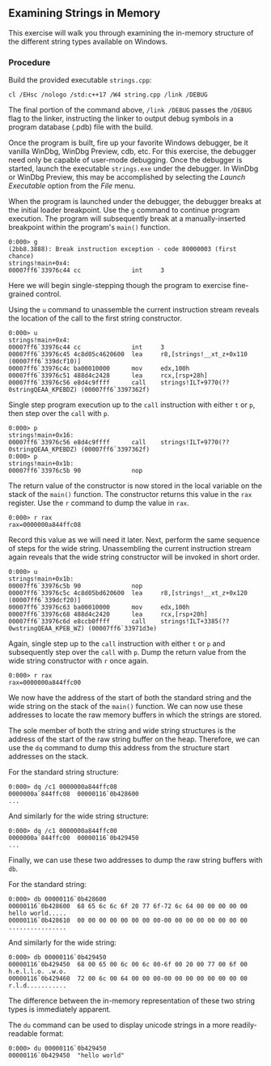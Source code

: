 ## Examining Strings in Memory

This exercise will walk you through examining the in-memory structure of the different string types available on Windows.

### Procedure

Build the provided executable `strings.cpp`:

```
cl /EHsc /nologo /std:c++17 /W4 string.cpp /link /DEBUG
```

The final portion of the command above, `/link /DEBUG` passes the `/DEBUG` flag to the linker, instructing the linker to output debug symbols in a program database (.pdb) file with the build.

Once the program is built, fire up your favorite Windows debugger, be it vanilla WinDbg, WinDbg Preview, cdb, etc. For this exercise, the debugger need only be capable of user-mode debugging. Once the debugger is started, launch the executable `strings.exe` under the debugger. In WinDbg or WinDbg Preview, this may be accomplished by selecting the _Launch Executable_ option from the _File_ menu. 

When the program is launched under the debugger, the debugger breaks at the initial loader breakpoint. Use the `g` command to continue program execution. The program will subsequently break at a manually-inserted breakpoint within the program's `main()` function.

```
0:000> g
(2bb8.3888): Break instruction exception - code 80000003 (first chance)
strings!main+0x4:
00007ff6`33976c44 cc              int     3
```

Here we will begin single-stepping though the program to exercise fine-grained control. 

Using the `u` command to unassemble the current instruction stream reveals the location of the call to the first string constructor.

```
0:000> u
strings!main+0x4:
00007ff6`33976c44 cc              int     3
00007ff6`33976c45 4c8d05c4620600  lea     r8,[strings!__xt_z+0x110 (00007ff6`339dcf10)]
00007ff6`33976c4c ba00010000      mov     edx,100h
00007ff6`33976c51 488d4c2428      lea     rcx,[rsp+28h]
00007ff6`33976c56 e8d4c9ffff      call    strings!ILT+9770(??0stringQEAA_KPEBDZ) (00007ff6`3397362f)
```

Single step program execution up to the `call` instruction with either `t` or `p`, then step over the `call` with `p`.

```
0:000> p
strings!main+0x16:
00007ff6`33976c56 e8d4c9ffff      call    strings!ILT+9770(??0stringQEAA_KPEBDZ) (00007ff6`3397362f)
0:000> p
strings!main+0x1b:
00007ff6`33976c5b 90              nop
```

The return value of the constructor is now stored in the local variable on the stack of the `main()` function. The constructor returns this value in the `rax` register. Use the `r` command to dump the value in `rax`.

```
0:000> r rax
rax=0000000a844ffc08
```

Record this value as we will need it later. Next, perform the same sequence of steps for the wide string. Unassembling the current instruction stream again reveals that the wide string constructor will be invoked in short order.

```
0:000> u
strings!main+0x1b:
00007ff6`33976c5b 90              nop
00007ff6`33976c5c 4c8d05bd620600  lea     r8,[strings!__xt_z+0x120 (00007ff6`339dcf20)]
00007ff6`33976c63 ba00010000      mov     edx,100h
00007ff6`33976c68 488d4c2420      lea     rcx,[rsp+20h]
00007ff6`33976c6d e8ccb0ffff      call    strings!ILT+3385(??0wstringQEAA_KPEB_WZ) (00007ff6`33971d3e)
```

Again, single step up to the `call` instruction with either `t` or `p` and subsequently step over the `call` with `p`. Dump the return value from the wide string constructor with `r` once again.

```
0:000> r rax
rax=0000000a844ffc00
```

We now have the address of the start of both the standard string and the wide string on the stack of the `main()` function. We can now use these addresses to locate the raw memory buffers in which the strings are stored. 

The sole member of both the string and wide string structures is the address of the start of the raw string buffer on the heap. Therefore, we can use the `dq` command to dump this address from the structure start addresses on the stack.

For the standard string structure:

```
0:000> dq /c1 0000000a844ffc08
0000000a`844ffc08  00000116`0b428600
...
```

And similarly for the wide string structure:

```
0:000> dq /c1 0000000a844ffc00
0000000a`844ffc00  00000116`0b429450
...
```

Finally, we can use these two addresses to dump the raw string buffers with `db`.

For the standard string:

```
0:000> db 00000116`0b428600
00000116`0b428600  68 65 6c 6c 6f 20 77 6f-72 6c 64 00 00 00 00 00  hello world.....
00000116`0b428610  00 00 00 00 00 00 00 00-00 00 00 00 00 00 00 00  ................
```

And similarly for the wide string:

```
0:000> db 00000116`0b429450
00000116`0b429450  68 00 65 00 6c 00 6c 00-6f 00 20 00 77 00 6f 00  h.e.l.l.o. .w.o.
00000116`0b429460  72 00 6c 00 64 00 00 00-00 00 00 00 00 00 00 00  r.l.d...........
```

The difference between the in-memory representation of these two string types is immediately apparent.

The `du` command can be used to display unicode strings in a more readily-readable format:

```
0:000> du 00000116`0b429450
00000116`0b429450  "hello world"
```